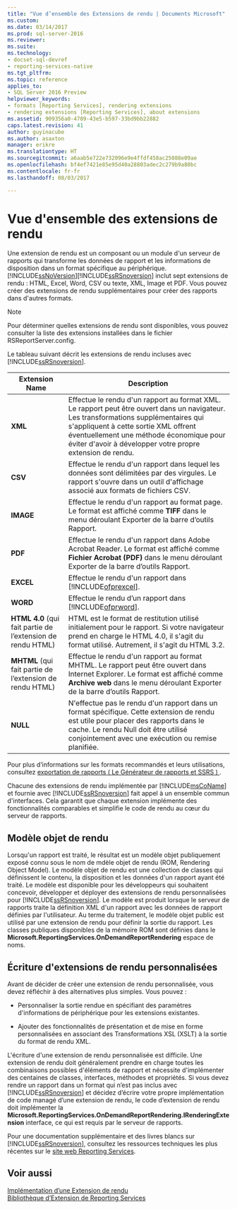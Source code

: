 ```yaml
---
title: "Vue d’ensemble des Extensions de rendu | Documents Microsoft"
ms.custom: 
ms.date: 03/14/2017
ms.prod: sql-server-2016
ms.reviewer: 
ms.suite: 
ms.technology:
- docset-sql-devref
- reporting-services-native
ms.tgt_pltfrm: 
ms.topic: reference
applies_to:
- SQL Server 2016 Preview
helpviewer_keywords:
- formats [Reporting Services], rendering extensions
- rendering extensions [Reporting Services], about extensions
ms.assetid: 909356a0-4709-43e5-b597-33bd9bb22882
caps.latest.revision: 41
author: guyinacube
ms.author: asaxton
manager: erikre
ms.translationtype: HT
ms.sourcegitcommit: a6aab5e722e732096e9e4ffdf458ac25088e09ae
ms.openlocfilehash: bf4ef7421e85e95d40a28803adec2c279b9a80bc
ms.contentlocale: fr-fr
ms.lasthandoff: 08/03/2017

---
```

# <a name="rendering-extensions-overview"></a>Vue d'ensemble des extensions de rendu
  Une extension de rendu est un composant ou un module d'un serveur de rapports qui transforme les données de rapport et les informations de disposition dans un format spécifique au périphérique. [!INCLUDE[ssNoVersion](../../../includes/ssnoversion-md.md)][!INCLUDE[ssRSnoversion](../../../includes/ssrsnoversion-md.md)] inclut sept extensions de rendu : HTML, Excel, Word, CSV ou texte, XML, Image et PDF. Vous pouvez créer des extensions de rendu supplémentaires pour créer des rapports dans d'autres formats.  
  
> [!NOTE]  
>  Pour déterminer quelles extensions de rendu sont disponibles, vous pouvez consulter la liste des extensions installées dans le fichier RSReportServer.config.  
  
 Le tableau suivant décrit les extensions de rendu incluses avec [!INCLUDE[ssRSnoversion](../../../includes/ssrsnoversion-md.md)].  
  
|Extension Name| Description|  
|--------------------|-----------------|  
|**XML**|Effectue le rendu d'un rapport au format XML. Le rapport peut être ouvert dans un navigateur. Les transformations supplémentaires qui s'appliquent à cette sortie XML offrent éventuellement une méthode économique pour éviter d'avoir à développer votre propre extension de rendu.|  
|**CSV**|Effectue le rendu d'un rapport dans lequel les données sont délimitées par des virgules. Le rapport s'ouvre dans un outil d'affichage associé aux formats de fichiers CSV.|  
|**IMAGE**|Effectue le rendu d'un rapport au format page. Le format est affiché comme **TIFF** dans le menu déroulant Exporter de la barre d’outils Rapport.|  
|**PDF**|Effectue le rendu d'un rapport dans Adobe Acrobat Reader. Le format est affiché comme **Fichier Acrobat (PDF)** dans le menu déroulant Exporter de la barre d’outils Rapport.|  
|**EXCEL**|Effectue le rendu d'un rapport dans [!INCLUDE[ofprexcel](../../../includes/ofprexcel-md.md)].|  
|**WORD**|Effectue le rendu d’un rapport dans [!INCLUDE[ofprword](../../../includes/ofprword-md.md)].|  
|**HTML 4.0** (qui fait partie de l’extension de rendu HTML)|HTML est le format de restitution utilisé initialement pour le rapport. Si votre navigateur prend en charge le HTML 4.0, il s'agit du format utilisé. Autrement, il s'agit du HTML 3.2.|  
|**MHTML** (qui fait partie de l’extension de rendu HTML)|Effectue le rendu d'un rapport au format MHTML. Le rapport peut être ouvert dans Internet Explorer. Le format est affiché comme **Archive web** dans le menu déroulant Exporter de la barre d’outils Rapport.|  
|**NULL**|N'effectue pas le rendu d'un rapport dans un format spécifique. Cette extension de rendu est utile pour placer des rapports dans le cache. Le rendu Null doit être utilisé conjointement avec une exécution ou remise planifiée.|  
  
 Pour plus d’informations sur les formats recommandés et leurs utilisations, consultez [exportation de rapports &#40; Le Générateur de rapports et SSRS &#41; ](../../../reporting-services/report-builder/export-reports-report-builder-and-ssrs.md).  
  
 Chacune des extensions de rendu implémentée par [!INCLUDE[msCoName](../../../includes/msconame-md.md)] et fournie avec [!INCLUDE[ssRSnoversion](../../../includes/ssrsnoversion-md.md)] fait appel à un ensemble commun d'interfaces. Cela garantit que chaque extension implémente des fonctionnalités comparables et simplifie le code de rendu au cœur du serveur de rapports.  
  
## <a name="rendering-object-model"></a>Modèle objet de rendu  
 Lorsqu'un rapport est traité, le résultat est un modèle objet publiquement exposé connu sous le nom de mdèle objet de rendu (ROM, Rendering Object Model). Le modèle objet de rendu est une collection de classes qui définissent le contenu, la disposition et les données d'un rapport ayant été traité. Le modèle est disponible pour les développeurs qui souhaitent concevoir, développer et déployer des extensions de rendu personnalisées pour [!INCLUDE[ssRSnoversion](../../../includes/ssrsnoversion-md.md)]. Le modèle est produit lorsque le serveur de rapports traite la définition XML d'un rapport avec les données de rapport définies par l'utilisateur. Au terme du traitement, le modèle objet public est utilisé par une extension de rendu pour définir la sortie du rapport. Les classes publiques disponibles de la mémoire ROM sont définies dans le **Microsoft.ReportingServices.OnDemandReportRendering** espace de noms.  
  
## <a name="writing-custom-rendering-extensions"></a>Écriture d'extensions de rendu personnalisées  
 Avant de décider de créer une extension de rendu personnalisée, vous devez réfléchir à des alternatives plus simples. Vous pouvez :  
  
-   Personnaliser la sortie rendue en spécifiant des paramètres d'informations de périphérique pour les extensions existantes.  
  
-   Ajouter des fonctionnalités de présentation et de mise en forme personnalisées en associant des Transformations XSL (XSLT) à la sortie du format de rendu XML.  
  
 L'écriture d'une extension de rendu personnalisée est difficile. Une extension de rendu doit généralement prendre en charge toutes les combinaisons possibles d'éléments de rapport et nécessite d'implémenter des centaines de classes, interfaces, méthodes et propriétés. Si vous devez rendre un rapport dans un format qui n’est pas inclus avec [!INCLUDE[ssRSnoversion](../../../includes/ssrsnoversion-md.md)] et décidez d’écrire votre propre implémentation de code managé d’une extension de rendu, le code d’extension de rendu doit implémenter la **Microsoft.ReportingServices.OnDemandReportRendering.IRenderingExtension** interface, ce qui est requis par le serveur de rapports.  
  
 Pour une documentation supplémentaire et des livres blancs sur [!INCLUDE[ssRSnoversion](../../../includes/ssrsnoversion-md.md)], consultez les ressources techniques les plus récentes sur le [site web Reporting Services](http://go.microsoft.com/fwlink/?LinkId=19951).  
  
## <a name="see-also"></a>Voir aussi  
 [Implémentation d’une Extension de rendu](../../../reporting-services/extensions/rendering-extension/implementing-a-rendering-extension.md)   
 [Bibliothèque d’Extension de Reporting Services](../../../reporting-services/extensions/reporting-services-extension-library.md)  
  
  

